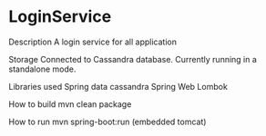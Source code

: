 # LoginService
Description 
A login service for all application

Storage
Connected to Cassandra database.
Currently running in a standalone mode.

Libraries used
Spring data cassandra
Spring Web
Lombok


How to build
mvn clean package

How to run
mvn spring-boot:run (embedded tomcat)